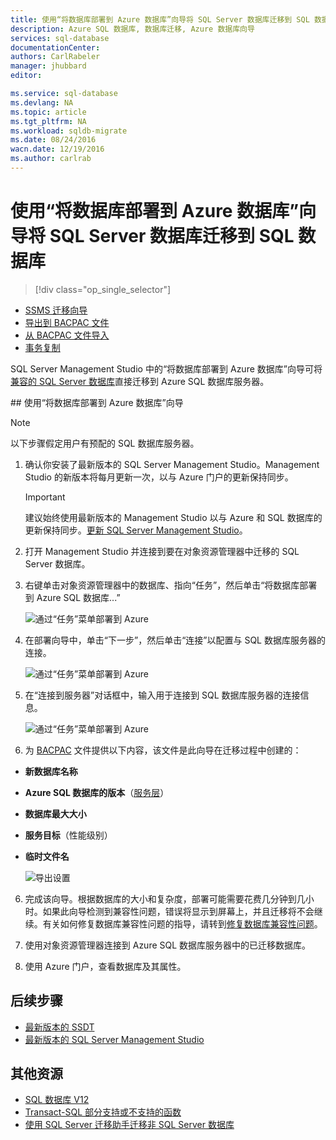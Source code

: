 ```yaml
---
title: 使用“将数据库部署到 Azure 数据库”向导将 SQL Server 数据库迁移到 SQL 数据库
description: Azure SQL 数据库, 数据库迁移, Azure 数据库向导
services: sql-database
documentationCenter: 
authors: CarlRabeler
manager: jhubbard
editor: 

ms.service: sql-database
ms.devlang: NA
ms.topic: article
ms.tgt_pltfrm: NA
ms.workload: sqldb-migrate
ms.date: 08/24/2016
wacn.date: 12/19/2016
ms.author: carlrab
---
```


# 使用“将数据库部署到 Azure 数据库”向导将 SQL Server 数据库迁移到 SQL 数据库

> [!div class="op_single_selector"]
- [SSMS 迁移向导](./sql-database-cloud-migrate-compatible-using-ssms-migration-wizard.md)
- [导出到 BACPAC 文件](./sql-database-cloud-migrate-compatible-export-bacpac-ssms.md)
- [从 BACPAC 文件导入](./sql-database-cloud-migrate-compatible-import-bacpac-ssms.md)
- [事务复制](./sql-database-cloud-migrate-compatible-using-transactional-replication.md)

SQL Server Management Studio 中的“将数据库部署到 Azure 数据库”向导可将[兼容的 SQL Server 数据库](./sql-database-cloud-migrate.md)直接迁移到 Azure SQL 数据库服务器。

##<a name="use-the-deploy-database-to-microsoft-azure-database-wizard"></a> 使用“将数据库部署到 Azure 数据库”向导

> [!NOTE]
> 以下步骤假定用户有预配的 SQL 数据库服务器。

1. 确认你安装了最新版本的 SQL Server Management Studio。Management Studio 的新版本将每月更新一次，以与 Azure 门户的更新保持同步。

    > [!IMPORTANT]
    > 建议始终使用最新版本的 Management Studio 以与 Azure 和 SQL 数据库的更新保持同步。[更新 SQL Server Management Studio](https://msdn.microsoft.com/zh-cn/library/mt238290.aspx)。

2. 打开 Management Studio 并连接到要在对象资源管理器中迁移的 SQL Server 数据库。
3. 右键单击对象资源管理器中的数据库、指向“任务”，然后单击“将数据库部署到 Azure SQL 数据库...”

    ![通过“任务”菜单部署到 Azure](./media/sql-database-cloud-migrate/MigrateUsingDeploymentWizard01.png)  

4. 在部署向导中，单击“下一步”，然后单击“连接”以配置与 SQL 数据库服务器的连接。

    ![通过“任务”菜单部署到 Azure](./media/sql-database-cloud-migrate/MigrateUsingDeploymentWizard002.png)  

5. 在“连接到服务器”对话框中，输入用于连接到 SQL 数据库服务器的连接信息。

    ![通过“任务”菜单部署到 Azure](./media/sql-database-cloud-migrate/MigrateUsingDeploymentWizard00.png)  

5. 为 [BACPAC](https://msdn.microsoft.com/zh-cn/library/ee210546.aspx#Anchor_4) 文件提供以下内容，该文件是此向导在迁移过程中创建的：

 - **新数据库名称**
 - **Azure SQL 数据库的版本**（[服务层](./sql-database-service-tiers.md)）
 - **数据库最大大小**
 - **服务目标**（性能级别）
 - **临时文件名**

    ![导出设置](./media/sql-database-cloud-migrate/MigrateUsingDeploymentWizard02.png)  

6. 完成该向导。根据数据库的大小和复杂度，部署可能需要花费几分钟到几小时。如果此向导检测到兼容性问题，错误将显示到屏幕上，并且迁移将不会继续。有关如何修复数据库兼容性问题的指导，请转到[修复数据库兼容性问题](./sql-database-cloud-migrate-fix-compatibility-issues.md)。

7. 使用对象资源管理器连接到 Azure SQL 数据库服务器中的已迁移数据库。
8. 使用 Azure 门户，查看数据库及其属性。

## 后续步骤

- [最新版本的 SSDT](https://msdn.microsoft.com/zh-cn/library/mt204009.aspx)
- [最新版本的 SQL Server Management Studio](https://msdn.microsoft.com/zh-cn/library/mt238290.aspx)

## 其他资源

- [SQL 数据库 V12](./sql-database-v12-whats-new.md)
- [Transact-SQL 部分支持或不支持的函数](./sql-database-transact-sql-information.md)
- [使用 SQL Server 迁移助手迁移非 SQL Server 数据库](http://blogs.msdn.com/b/ssma/)

<!---HONumber=Mooncake_Quality_Review_1202_2016-->